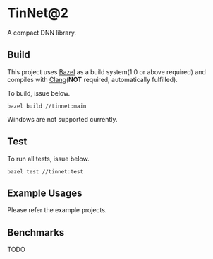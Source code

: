 # TinNet@2

A compact DNN library.

## Build

This project uses [Bazel](https://bazel.build/) as a build system(1.0 or above required) and compiles with [Clang](https://clang.llvm.org/)(**NOT** required, automatically fulfilled).

To build, issue below.

```
bazel build //tinnet:main
```

Windows are not supported currently.

## Test

To run all tests, issue below.

```
bazel test //tinnet:test
```

## Example Usages

Please refer the example projects.

## Benchmarks

TODO
